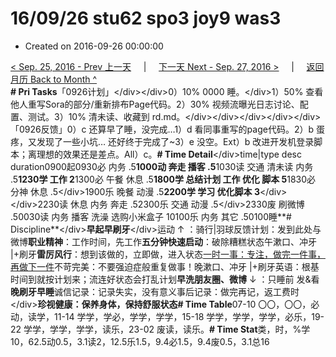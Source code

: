 # 16/09/26 stu62 spo3 joy9 was3

* Created on 2016-09-26 00:00:00

[&lt; Sep. 25, 2016 - Prev 上一天](d25.md)     \|     [下一天 Next - Sep. 27, 2016 &gt;](d27.md)     \|     [返回月历 Back to Month ^](index.md)   
**\# Pri Tasks**「0926计划」&lt;/div&gt;&lt;/div&gt;0）10% 0000 睡。&lt;/div&gt;1）50% 查看他人重写Sora的部分/重新排布Page代码。2）30% 视频流曝光日志讨论、配置、测试。3）10% 清未读、收藏到 rd.md。&lt;/div&gt;&lt;/div&gt;&lt;/div&gt;&lt;/div&gt;&lt;/div&gt;「0926反馈」0）c 还算早了睡，没完成…1）d 看同事重写的page代码。2）b 蛋疼，又发现了一些小坑… 还好终于完成了~3）e 没空。Ext）b 改进开发机登录脚本；离理想的效果还是差点。All）c。**\# Time Detail**&lt;/div&gt;time\|type desc duration0900起0930必 内务 .5**1000动 奔走 播客 .5**1030读 交通 清未读 内务 .5**1230学 工作 2**1300必 午餐 休息 .5**1800学 总结计划 工作 优化 脚本 5**1830必 分神 休息 .5&lt;/div&gt;1900乐 晚餐 动漫 .5**2200学 学习 优化脚本 3**&lt;/div&gt;&lt;/div&gt;2230读 休息 内务 奔走 .52300乐 交通 动漫 .5&lt;/div&gt;2330废 刷微博 .50030读 内务 播客 洗澡 选购小米盒子 10100乐 内务 其它 .50100睡**\# Discipline**&lt;/div&gt;**早起早刷牙**&lt;/div&gt;运动 ↑ ：骑行\|羽球反馈计划：发到此处与微博**职业精神**：工作时间，先工作**五分钟快速启动**：破除糟糕状态午漱口、冲牙 \|+刷牙**雷厉风行**：想到该做的，立即做，进入状态[一时一事：专注，做完一件事，再做下一件](d26.md)不苛完美：不要强迫症般重复做事！晚漱口、冲牙 \|+刷牙英语：根基时间到就按计划来；流连好状态会打乱计划**早洗朋友圈、微博** ↓ ：只睡前 发&看**晚刷牙早睡**诚信记录：记录失实，没有意义事后记录：做完再记，返工费时&lt;/div&gt;**珍视健康：保养身体，保持舒服状态\# Time Table**07-10 〇〇，〇〇，必动，读学，11-14 学学，学必，学学，学学，15-18 学学，学学，学学，必乐，19-22 学学，学学，学学，读乐，23-02 废读，读乐。**\# Time Stat**类，时，%学10，62.5动0.5，3.1读2，12.5乐1.5，9.4必1.5，9.4废0.5，3.1总16

